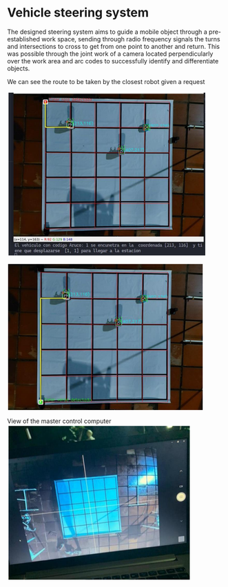 # Vehicle steering system

The designed steering system aims to guide a mobile object through a pre-established work space, sending through radio frequency signals the turns and intersections to cross to get from one point to another and return. This was possible through the joint work of a camera located perpendicularly over the work area and arc codes to successfully identify and differentiate objects.


We can see the route to be taken by the closest robot given a request

![Image 1](Img/Resultados2.png)

![Image 2](Img/Resultados.png)

View of the master control computer
!["as"](Img/Resultados3.png)


